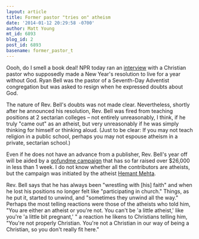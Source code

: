 ```yaml
---
layout: article
title: Former pastor "tries on" atheism
date: '2014-01-12 20:29:58 -0700'
author: Matt Young
mt_id: 6893
blog_id: 2
post_id: 6893
basename: former_pastor_t
---
```

Oooh, do I smell a book deal! NPR today ran an [interview](http://www.npr.org/2014/01/12/261867409/former-pastor-decides-to-spend-a-year-without-god) with a Christian pastor who supposedly made a New Year's resolution to live for a year without God. Ryan Bell was the pastor of a Seventh-Day Adventist congregation but was asked to resign when he expressed doubts about God. 

The nature of Rev. Bell's doubts was not made clear. Nevertheless, shortly after he announced his resolution, Rev. Bell was fired from teaching positions at 2 sectarian colleges &ndash; not entirely unreasonably, I think, if he truly "came out" as an atheist, but very unreasonably if he was simply thinking for himself or thinking aloud. (Just to be clear: If you may not teach religion in a public school, perhaps you may not espouse atheism in a private, sectarian school.)

Even if he does not have an advance from a publisher, Rev. Bell's year off will be aided by a [gofundme campaign](http://www.gofundme.com/62mb6o) that has so far raised over $26,000 in less than 1 week. I do not know whether all the contributors are atheists, but the campaign was initiated by the atheist [Hemant Mehta](http://rationalwiki.org/wiki/Hemant_Mehta).

Rev. Bell says that he has always been "wrestling with \[his\] faith" and when he lost his positions no longer felt like "participating in church." Things, as he put it, started to unwind, and "sometimes they unwind all the way." Perhaps the most telling reactions were those of the atheists who told him, "You are either an atheist or you're not. You can't be 'a little atheist,' like you're 'a little bit pregnant,' " a reaction he likens to Christians telling him, "You're not properly Christian. You're not a Christian in our way of being a Christian, so you don't really fit here."
